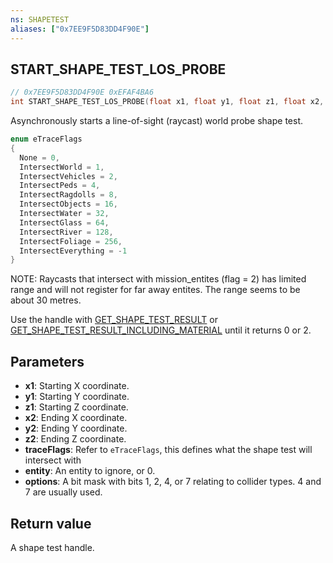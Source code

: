 ```yaml
---
ns: SHAPETEST
aliases: ["0x7EE9F5D83DD4F90E"]
---
```

## START_SHAPE_TEST_LOS_PROBE

```c
// 0x7EE9F5D83DD4F90E 0xEFAF4BA6
int START_SHAPE_TEST_LOS_PROBE(float x1, float y1, float z1, float x2, float y2, float z2, int traceFlags, Entity entity, int options);
```

Asynchronously starts a line-of-sight (raycast) world probe shape test.

```c
enum eTraceFlags
{
  None = 0,
  IntersectWorld = 1,
  IntersectVehicles = 2,
  IntersectPeds = 4,
  IntersectRagdolls = 8,
  IntersectObjects = 16,
  IntersectWater = 32,
  IntersectGlass = 64,
  IntersectRiver = 128,
  IntersectFoliage = 256,
  IntersectEverything = -1
}
```
NOTE: Raycasts that intersect with mission_entites (flag = 2) has limited range and will not register for far away entites. The range seems to be about 30 metres.  


Use the handle with [GET_SHAPE_TEST_RESULT](#_0x3D87450E15D98694) or [GET_SHAPE_TEST_RESULT_INCLUDING_MATERIAL](#_0x65287525D951F6BE) until it returns 0 or 2.

## Parameters
* **x1**: Starting X coordinate.
* **y1**: Starting Y coordinate.
* **z1**: Starting Z coordinate.
* **x2**: Ending X coordinate.
* **y2**: Ending Y coordinate.
* **z2**: Ending Z coordinate.
* **traceFlags**: Refer to `eTraceFlags`, this defines what the shape test will intersect with
* **entity**: An entity to ignore, or 0.
* **options**: A bit mask with bits 1, 2, 4, or 7 relating to collider types. 4 and 7 are usually used.

## Return value
A shape test handle.
